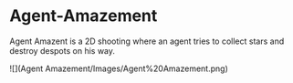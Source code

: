 # Agent-Amazement
Agent Amazent is a 2D shooting where an agent tries to collect stars and destroy despots on his way.

![](Agent Amazement/Images/Agent%20Amazement.png)
